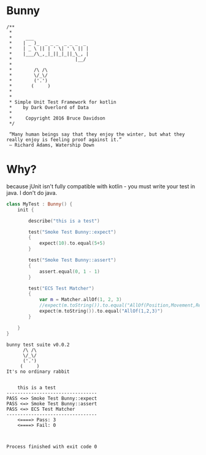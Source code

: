 # Bunny

    /**
     *
     *     ___
     *    | _ )_  _ _ _  _ _ _  _
     *    | _ \ || | ' \| ' \ || |
     *    |___/\_,_|_||_|_||_\_, |
     *                       |__/
     *
     *        /\ /\
     *        \/_\/
     *        ('.')
     *       (     )
     *
     *
     * Simple Unit Test Framework for kotlin
     *    by Dark Overlord of Data
     * 
     *     Copyright 2016 Bruce Davidson
     */
     
     “Many human beings say that they enjoy the winter, but what they really enjoy is feeling proof against it.” 
     ― Richard Adams, Watership Down
     
     
# Why?
because jUnit isn't fully compatible with kotlin - you must write your test in java.
I don't do java.

```kotlin
class MyTest : Bunny() {
    init {

        describe("this is a test")

        test("Smoke Test Bunny::expect")
        {
            expect(10).to.equal(5+5)
        }

        test("Smoke Test Bunny::assert")
        {
            assert.equal(0, 1 - 1)
        }

        test("ECS Test Matcher")
        {
            var m = Matcher.allOf(1, 2, 3)
            //expect(m.toString()).to.equal("AllOf(Position,Movement,Resource)")
            expect(m.toString()).to.equal("AllOf(1,2,3)")
        }

    }
}
```

    bunny test suite v0.0.2
          /\ /\
          \/_\/
          ('.')
         (     )
    It's no ordinary rabbit
    
    
        this is a test
    ---------------------------------
    PASS <=> Smoke Test Bunny::expect
    PASS <=> Smoke Test Bunny::assert
    PASS <=> ECS Test Matcher
    ---------------------------------
        <====> Pass: 3
        <====> Fail: 0
    
    
    
    Process finished with exit code 0

